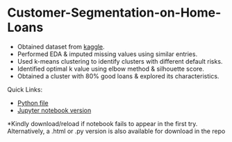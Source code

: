 # Customer-Segmentation-on-Home-Loans
- Obtained dataset from [kaggle](https://www.kaggle.com/gavincanacam/home-loan-predictions).
- Performed EDA & imputed missing values using similar entries.
- Used k-means clustering to identify clusters with different default risks.
- Identified optimal k value using elbow method & silhouette score.
- Obtained a cluster with 80% good loans & explored its characteristics.

Quick Links:
- [Python file](https://github.com/Gianatmaja/Customer-Segmentation-on-Home-Loans/blob/main/Customer%20Segmentation%20on%20Home%20Loans.py)
- [Jupyter notebook version](https://github.com/Gianatmaja/Customer-Segmentation-on-Home-Loans/blob/main/Customer%20Segmentation%20on%20Home%20Loans.ipynb)

*Kindly download/reload if notebook fails to appear in the first try. Alternatively, a .html or .py version is also available for download in the repo
